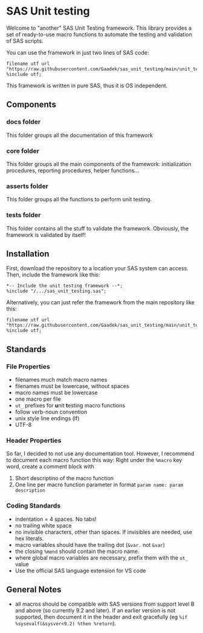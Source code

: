 # SAS Unit testing

Welcome to "another" SAS Unit Testing framework. This library provides a set of ready-to-use macro functions to automate the testing and validation of SAS scripts.

You can use the framework in just two lines of SAS code:

```sas
filename utf url "https://raw.githubusercontent.com/Gaadek/sas_unit_testing/main/unit_testing.sas";
%include utf;
```

This framework is written in pure SAS, thus it is OS independent.

## Components

### docs folder

This folder groups all the documentation of this framework

### core folder

This folder groups all the main components of the framework: initialization procedures, reporting procedures, helper functions...

### asserts folder

This folder groups all the functions to perform unit testing.

### tests folder

This folder contains all the stuff to validate the framework. Obviously, the framework is validated by itself!

## Installation

First, download the repository to a location your SAS system can access.
Then, include the framework like this:
```sas
*-- Include the unit testing framework --*;
%include "/.../sas_unit_testing.sas";
```

Alternatively, you can just refer the framework from the main repository like this:
```sas
filename utf url "https://raw.githubusercontent.com/Gaadek/sas_unit_testing/main/unit_testing.sas";
%include utf;
```

## Standards

### File Properties

- filenames much match macro names
- filenames must be lowercase, without spaces
- macro names must be lowercase
- one macro per file
- `ut_` prefixes for **u**nit **t**esting macro functions
- follow verb-noun convention
- unix style line endings (lf)
- UTF-8

### Header Properties

So far, I decided to not use any documentation tool. However, I recommend to document each macro function this way:
Right under the `%macro` key word, create a comment block with
1) Short descriptino of the macro function
2) One line per macro function parameter in format `param name: param description`

### Coding Standards

- indentation = 4 spaces. No tabs!
- no trailing white space
- no invisible characters, other than spaces. If invisibles are needed, use hex literals.
- macro variables should have the trailing dot (`&var.` not `&var`)
- the closing `%mend` should contain the macro name.
- where global macro variables are necessary, prefix them with the `ut_` value
- Use the official SAS language extension for VS code

## General Notes

- all macros should be compatible with SAS versions from support level B and above (so currently 9.2 and later). If an earlier version is not supported, then  document it in the header and exit gracefully (eg `%if %sysevalf(&sysver<9.2) %then %return`).
